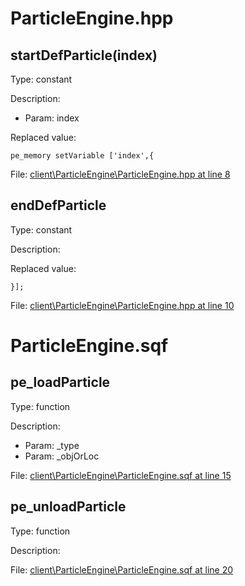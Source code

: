 # ParticleEngine.hpp

## startDefParticle(index)

Type: constant

Description: 
- Param: index

Replaced value:
```sqf
pe_memory setVariable ['index',{
```
File: [client\ParticleEngine\ParticleEngine.hpp at line 8](../../../Src/client/ParticleEngine/ParticleEngine.hpp#L8)
## endDefParticle

Type: constant

Description: 


Replaced value:
```sqf
}];
```
File: [client\ParticleEngine\ParticleEngine.hpp at line 10](../../../Src/client/ParticleEngine/ParticleEngine.hpp#L10)
# ParticleEngine.sqf

## pe_loadParticle

Type: function

Description: 
- Param: _type
- Param: _objOrLoc

File: [client\ParticleEngine\ParticleEngine.sqf at line 15](../../../Src/client/ParticleEngine/ParticleEngine.sqf#L15)
## pe_unloadParticle

Type: function

Description: 


File: [client\ParticleEngine\ParticleEngine.sqf at line 20](../../../Src/client/ParticleEngine/ParticleEngine.sqf#L20)
